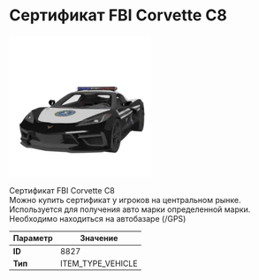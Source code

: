 # Сертификат FBI Corvette C8

![Item Image](../img/8827.webp?raw=true)

Сертификат FBI Corvette C8 <br>Можно купить сертификат у игроков на центральном рынке.<br>Используется для получения авто марки определенной марки.<br>Необходимо находиться на автобазаре (/GPS)


| Параметр | Значение |
|----------|----------|
| **ID** | 8827 |
| **Тип** | ITEM_TYPE_VEHICLE |

